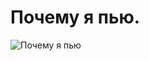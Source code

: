 # Почему я пью.

![Почему я пью]( ~/repo/sites/wiki/public/images/Others/alkoone.jpg 'Почему я пью')
